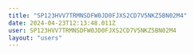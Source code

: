 ```yaml
---
title: "SP123HVV7TRMNSDFW0JD0FJXS2CD7V5NKZ5BN02M4"
date: 2024-04-23T12:13:48.011Z
user: SP123HVV7TRMNSDFW0JD0FJXS2CD7V5NKZ5BN02M4
layout: "users"
---
```

    